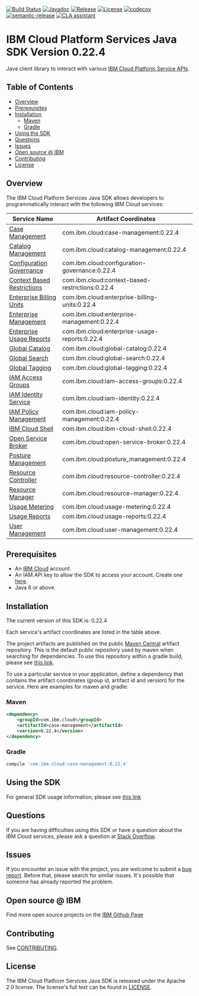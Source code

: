 [![Build Status](https://app.travis-ci.com/IBM/platform-services-java-sdk.svg?branch=main)](https://app.travis-ci.com/IBM/platform-services-java-sdk)
[![Javadoc](https://img.shields.io/static/v1?label=javadoc&message=latest&color=blue)](https://ibm.github.io/platform-services-java-sdk/docs/latest)
[![Release](https://img.shields.io/github/v/release/IBM/platform-services-java-sdk)](https://github.com/IBM/platform-services-java-sdk/releases/latest)
[![License](https://img.shields.io/badge/License-Apache%202.0-blue.svg)](https://opensource.org/licenses/Apache-2.0)
[![codecov](https://codecov.io/gh/IBM/platform-services-java-sdk/branch/main/graph/badge.svg)](https://codecov.io/gh/IBM/platform-services-java-sdk)
[![semantic-release](https://img.shields.io/badge/%20%20%F0%9F%93%A6%F0%9F%9A%80-semantic--release-e10079.svg)](https://github.com/semantic-release/semantic-release)
[![CLA assistant](https://cla-assistant.io/readme/badge/IBM/platform-services-java-sdk)](https://cla-assistant.io/IBM/platform-services-java-sdk)



# IBM Cloud Platform Services Java SDK Version 0.22.4

Java client library to interact with various 
[IBM Cloud Platform Service APIs](https://cloud.ibm.com/docs?tab=api-docs&category=platform_services).

## Table of Contents

<!--
  The TOC below is generated using the `markdown-toc` node package.

      https://github.com/jonschlinkert/markdown-toc

  You should regenerate the TOC after making changes to this file.

      npx markdown-toc --maxdepth 4 -i README.md
  -->

<!-- toc -->

- [Overview](#overview)
- [Prerequisites](#prerequisites)
- [Installation](#installation)
  * [Maven](#maven)
  * [Gradle](#gradle)
- [Using the SDK](#using-the-sdk)
- [Questions](#questions)
- [Issues](#issues)
- [Open source @ IBM](#open-source--ibm)
- [Contributing](#contributing)
- [License](#license)

<!-- tocstop -->

## Overview

The IBM Cloud Platform Services Java SDK allows developers to programmatically interact with the following IBM Cloud services:

Service Name | Artifact Coordinates
--- | --- 
[Case Management](https://cloud.ibm.com/apidocs/case-management?code=java) | com.ibm.cloud:case-management:0.22.4
[Catalog Management](https://cloud.ibm.com/apidocs/resource-catalog/private-catalog?code=java) | com.ibm.cloud:catalog-management:0.22.4
[Configuration Governance](https://cloud.ibm.com/apidocs/security-compliance/config?code=java) | com.ibm.cloud:configuration-governance:0.22.4
[Context Based Restrictions](https://cloud.ibm.com/apidocs/context-based-restrictions?code=java) | com.ibm.cloud:context-based-restrictions:0.22.4
[Enterprise Billing Units](https://cloud.ibm.com/apidocs/enterprise-apis/billing-unit?code=java) | com.ibm.cloud:enterprise-billing-units:0.22.4
[Enterprise Management](https://cloud.ibm.com/apidocs/enterprise-apis/enterprise?code=java) | com.ibm.cloud:enterprise-management:0.22.4
[Enterprise Usage Reports](https://cloud.ibm.com/apidocs/enterprise-apis/resource-usage-reports?code=java) | com.ibm.cloud:enterprise-usage-reports:0.22.4
[Global Catalog](https://cloud.ibm.com/apidocs/resource-catalog/global-catalog?code=java) | com.ibm.cloud:global-catalog:0.22.4
[Global Search](https://cloud.ibm.com/apidocs/search?code=java) | com.ibm.cloud:global-search:0.22.4
[Global Tagging](https://cloud.ibm.com/apidocs/tagging?code=java) | com.ibm.cloud:global-tagging:0.22.4
[IAM Access Groups](https://cloud.ibm.com/apidocs/iam-access-groups?code=java) | com.ibm.cloud:iam-access-groups:0.22.4
[IAM Identity Service](https://cloud.ibm.com/apidocs/iam-identity-token-api?code=java) | com.ibm.cloud:iam-identity:0.22.4
[IAM Policy Management](https://cloud.ibm.com/apidocs/iam-policy-management?code=java) | com.ibm.cloud:iam-policy-management:0.22.4
[IBM Cloud Shell](https://cloud.ibm.com/apidocs/cloudshell?code=java) | com.ibm.cloud:ibm-cloud-shell:0.22.4
[Open Service Broker](https://cloud.ibm.com/apidocs/resource-controller/ibm-cloud-osb-api?code=java) | com.ibm.cloud:open-service-broker:0.22.4
[Posture Management](https://cloud.ibm.com/apidocs/security-compliance/posture?code=java) | com.ibm.cloud:posture_management:0.22.4
[Resource Controller](https://cloud.ibm.com/apidocs/resource-controller/resource-controller?code=java) | com.ibm.cloud:resource-controller:0.22.4
[Resource Manager](https://cloud.ibm.com/apidocs/resource-controller/resource-manager?code=java) | com.ibm.cloud:resource-manager:0.22.4
[Usage Metering](https://cloud.ibm.com/apidocs/usage-metering?code=java) | com.ibm.cloud:usage-metering:0.22.4
[Usage Reports](https://cloud.ibm.com/apidocs/metering-reporting?code=java) | com.ibm.cloud:usage-reports:0.22.4
[User Management](https://cloud.ibm.com/apidocs/user-management?code=java) | com.ibm.cloud:user-management:0.22.4

## Prerequisites

[ibm-cloud-onboarding]: https://cloud.ibm.com/registration

* An [IBM Cloud][ibm-cloud-onboarding] account.
* An IAM API key to allow the SDK to access your account. Create one [here](https://cloud.ibm.com/iam/apikeys).
* Java 8 or above.

## Installation
The current version of this SDK is: 0.22.4

Each service's artifact coordinates are listed in the table above.

The project artifacts are published on the public [Maven Central](https://repo1.maven.org/maven2/)
artifact repository.  This is the default public repository used by maven when searching for dependencies.
To use this repository within a gradle build, please see
[this link](https://docs.gradle.org/current/userguide/declaring_repositories.html).

To use a particular service in your application, define a dependency that contains the
artifact coordinates (group id, artifact id and version) for the service.
Here are examples for maven and gradle:

### Maven

```xml
<dependency>
    <groupId>com.ibm.cloud</groupId>
    <artifactId>case-management</artifactId>
    <version>0.22.4</version>
</dependency>
```

### Gradle
```gradle
compile 'com.ibm.cloud:case-management:0.22.4'
```

## Using the SDK
For general SDK usage information, please see [this link](https://github.com/IBM/ibm-cloud-sdk-common/blob/main/README.md)

## Questions

If you are having difficulties using this SDK or have a question about the IBM Cloud services,
please ask a question at
[Stack Overflow](http://stackoverflow.com/questions/ask?tags=ibm-cloud).

## Issues
If you encounter an issue with the project, you are welcome to submit a
[bug report](https://github.com/IBM/platform-services-java-sdk/issues).
Before that, please search for similar issues. It's possible that someone has already reported the problem.

## Open source @ IBM
Find more open source projects on the [IBM Github Page](http://ibm.github.io/)

## Contributing
See [CONTRIBUTING](CONTRIBUTING.md).

## License

The IBM Cloud Platform Services Java SDK is released under the Apache 2.0 license.
The license's full text can be found in
[LICENSE](LICENSE).
